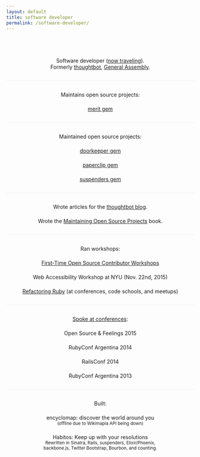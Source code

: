 ```yaml
---
layout: default
title: software developer
permalink: /software-developer/
---
```


<p style="text-align: center; padding-top: 4em">
  Software developer (<a href="https://holaamericas.wordpress.com/">now
  traveling</a>).
  <br>
  Formerly
  <a href="https://www.thoughtbot.com/">thoughtbot</a>,
  <a href="https://generalassemb.ly/">General Assembly</a>.
</p>


<p style="text-align: center; padding-top: 2em; margin-top: 2em; border-top: 1px solid #eee">
  Maintains open source projects:
</p>
<p style="text-align: center; padding-top: .5em">
  <a href="https://github.com/merit-gem/merit">merit gem</a>
</p>


<p style="text-align: center; padding-top: 2em; margin-top: 2em; border-top: 1px solid #eee">
  Maintained open source projects:
</p>
<p style="text-align: center; padding-top: .5em">
  <a href="https://github.com/doorkeeper-gem/doorkeeper">doorkeeper gem</a>
</p>
<p style="text-align: center; padding-top: .5em">
  <a href="https://github.com/thoughtbot/paperclip">paperclip gem</a>
</p>
<p style="text-align: center; padding-top: .5em">
  <a href="https://github.com/thoughtbot/suspenders">suspenders gem</a>
</p>


<p style="text-align: center; padding-top: 2em; margin-top: 2em; border-top: 1px solid #eee">
  Wrote articles for the
  <a href="https://robots.thoughtbot.com/authors/tute-costa">thoughtbot blog</a>.
</p>
<p style="text-align: center; padding-top: .5em">
  Wrote the
  <a href="http://maintaining-open-source.com/">Maintaining Open Source Projects</a>
  book.
</p>


<p style="text-align: center; padding-top: 2em; margin-top: 2em; border-top: 1px solid #eee">
  Ran workshops:
</p>
<p style="text-align: center; padding-top: .5em">
  <a href="https://www.google.com/search?q=first-time+open+source+workshop+ruby+focused+site:http:%2F%2Fwww.meetup.com%2Fhackerhours">
    First-Time Open Source Contributor Workshops
  </a>
</p>
<p style="text-align: center; padding-top: .5em">
  Web Accessibility Workshop at NYU (Nov. 22nd, 2015)
</p>
<p style="text-align: center; padding-top: .5em">
  <a href="https://www.youtube.com/watch?v=VZha9Rh9dIc">Refactoring Ruby</a>
  (at conferences, code schools, and meetups)
</p>


<p style="text-align: center; padding-top: 2em; margin-top: 2em; border-top: 1px solid #eee">
  <a href="http://lanyrd.com/profile/tutec/sessions/">Spoke at conferences</a>:
</p>
<p style="text-align: center; padding-top: .5em">
  Open Source & Feelings 2015
</p>
<p style="text-align: center; padding-top: .5em">
  RubyConf Argentina 2014
</p>
<p style="text-align: center; padding-top: .5em">
  RailsConf 2014
</p>
<p style="text-align: center; padding-top: .5em">
  RubyConf Argentina 2013
</p>


<p style="text-align: center; padding-top: 2em; margin-top: 2em; border-top: 1px solid #eee">
  Built:
</p>
<p style="text-align: center; padding-top: .5em">
  encyclomap: discover the world around you
  <br>
  <small>(offline due to Wikimapia API being down)</small>
</p>
<p style="text-align: center; padding-top: .5em; padding-bottom: 4em">
  Habitos: Keep up with your resolutions<br>
  <small>
    Rewritten in Sinatra, Rails, suspenders, Elixir/Phoenix,<br>
    backbone.js, Twitter Bootstrap, Bourbon, and counting.
  </small>
</p>
